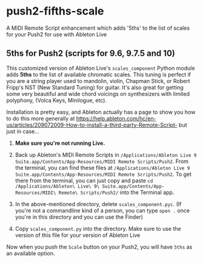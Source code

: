 # push2-fifths-scale
A MIDI Remote Script enhancement which adds '5ths' to the list of scales for your Push2 for use with Ableton Live

## 5ths for Push2 (scripts for 9.6, 9.7.5 and 10)

This customized version of Ableton Live's `scales_component` Python module adds **5ths** to the list of available chromatic scales. This tuning is perfect if you are a string player used to mandolin, violin, Chapman Stick, or Robert Fripp's NST (New Standard Tuning) for guitar. It's also great for getting some very beautiful and wide chord voicings on synthesizers with limited polyphony, (Volca Keys, Minilogue, etc). 

Installation is pretty easy, and Ableton actually has a page to show you how to do this more generally at https://help.ableton.com/hc/en-us/articles/209072009-How-to-install-a-third-party-Remote-Script- but just in case...

1. **Make sure you're not running Live.**

2. Back up Ableton's MIDI Remote Scripts in `/Applications/Ableton Live 9 Suite.app/Contents/App-Resources/MIDI Remote Scripts/Push2`. From the terminal, you can find these files at `/Applications/Ableton Live 9 Suite.app/Contents/App-Resources/MIDI Remote Scripts/Push2`. To get there from the terminal, you can just copy and paste `cd /Applications/Ableton\ Live\ 9\ Suite.app/Contents/App-Resources/MIDI\ Remote\ Scripts/Push2/` into the Terminal app.

2. In the above-mentioned directory, delete `scales_component.pyc`. (If you're not a commandline kind of a person, you can type `open .` once you're in this directory and you can use the Finder)

3. Copy `scales_component.py` into the directory. Make sure to use the version of this file for your version of Ableton Live

Now when you push the `Scale` button on your Push2, you will have `5ths` as an available option.
